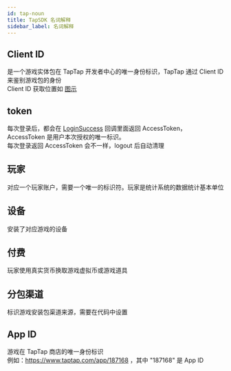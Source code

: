 ```yaml
---
id: tap-noun
title: TapSDK 名词解释
sidebar_label: 名词解释
---
```


## Client ID
是一个游戏实体包在 TapTap 开发者中心的唯一身份标识，TapTap 通过 Client ID 来鉴别游戏包的身份  
Client ID 获取位置如 [图示](/img/tap_clientid.png)  
## token
每次登录后，都会在 [LoginSuccess](tap-unity#7-注册回调) 回调里面返回 AccessToken， AccessToken 是用户本次授权的唯一标识。  
每次登录返回 AccessToken 会不一样，logout 后自动清理

## 玩家
对应一个玩家账户，需要一个唯一的标识符。玩家是统计系统的数据统计基本单位
## 设备
安装了对应游戏的设备
## 付费
玩家使用真实货币换取游戏虚拟币或游戏道具
## 分包渠道
标识游戏安装包渠道来源，需要在代码中设置

## App ID
游戏在 TapTap 商店的唯一身份标识  
例如：https://www.taptap.com/app/187168 ，其中 "187168" 是 App ID

<!-- ## tap user id
taptap 主站的数字 id，用户在 TapTap 社区的唯一身份标识（开发者不可获取，需用户主动提供）  
tap user id获取位置如[图示](/img/tap_tapid.png) -->
